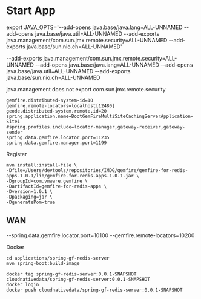# Start App

export JAVA_OPTS='--add-opens java.base/java.lang=ALL-UNNAMED --add-opens java.base/java.util=ALL-UNNAMED --add-exports  java.management/com.sun.jmx.remote.security=ALL-UNNAMED --add-exports  java.base/sun.nio.ch=ALL-UNNAMED'

--add-exports  java.management/com.sun.jmx.remote.security=ALL-UNNAMED  --add-opens java.base/java.lang=ALL-UNNAMED --add-opens java.base/java.util=ALL-UNNAMED --add-exports  java.base/sun.nio.ch=ALL-UNNAMED


java.management does not export com.sun.jmx.remote.security

```properties
gemfire.distributed-system-id=10
gemfire.remote-locators=localhost[12480]
geode.distributed-system.remote.id=20
spring.application.name=BootGemFireMultiSiteCachingServerApplication-Site1
#spring.profiles.include=locator-manager,gateway-receiver,gateway-sender
spring.data.gemfire.locator.port=11235
spring.data.gemfire.manager.port=1199
```
Register 

```shell
mvn install:install-file \
-Dfile=/Users/devtools/repositories/IMDG/gemfire/gemfire-for-redis-apps-1.0.1/lib/gemfire-for-redis-apps-1.0.1.jar \
-DgroupId=com.vmware.gemfire \
-DartifactId=gemfire-for-redis-apps \
-Dversion=1.0.1 \
-Dpackaging=jar \
-DgeneratePom=true
```

## WAN

--spring.data.gemfire.locator.port=10100 --gemfire.remote-locators=10200


Docker

```shell
cd applications/spring-gf-redis-server
mvn spring-boot:build-image

```


```shell script
docker tag spring-gf-redis-server:0.0.1-SNAPSHOT cloudnativedata/spring-gf-redis-server:0.0.1-SNAPSHOT 
docker login
docker push cloudnativedata/spring-gf-redis-server:0.0.1-SNAPSHOT

```